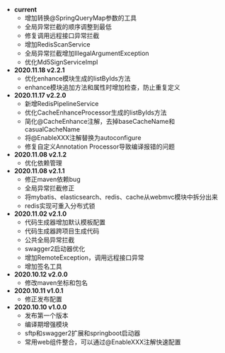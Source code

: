 - **current**
  - 增加转换@SpringQueryMap参数的工具
  - 全局异常拦截的顺序调整到最低
  - 修复调用远程接口异常拦截
  - 增加RedisScanService
  - 全局异常拦截增加IllegalArgumentException
  - 优化Md5SignServiceImpl
- **2020.11.18 v2.2.1**
  - 优化enhance模块生成的listByIds方法
  - enhance模块追加方法和属性时增加检查，防止重复定义
- **2020.11.17 v2.2.0**
  - 新增RedisPipelineService
  - 优化CacheEnhanceProcessor生成的listByIds方法
  - 简化@CacheEnhance注解，去掉baseCacheName和casualCacheName
  - 将@EnableXXX注解替换为autoconfigure
  - 修复自定义Annotation Processor导致编译报错的问题
- **2020.11.08 v2.1.2**
  - 优化依赖管理
- **2020.11.08 v2.1.1**
  - 修正maven依赖bug
  - 全局异常拦截修正
  - 将mybatis、elasticsearch、redis、cache从webmvc模块中拆分出来
  - redis实现可重入分布式锁
- **2020.11.02 v2.1.0**
  - 代码生成器增加默认模板配置
  - 代码生成器跨项目生成代码
  - 公共全局异常拦截
  - swagger2启动器优化
  - 增加RemoteException，调用远程接口异常
  - 增加签名工具
- **2020.10.12 v2.0.0**
  - 修改maven坐标和包名
- **2020.10.11 v1.0.1**
  - 修正发布配置
- **2020.10.10 v1.0.0**
  - 发布第一个版本
  - 编译期增强模块
  - sftp和swagger2扩展和springboot启动器
  - 常用web组件整合，可以通过@EnableXXX注解快速配置
